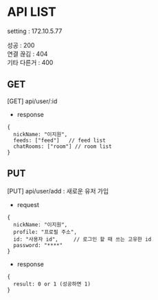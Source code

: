 # API LIST
setting : 172.10.5.77

성공 : 200  
연결 끊김 : 404  
기타 다른거 : 400  

## GET
[GET] api/user/:id
- response
```
{
  nickName: "이지원",
  feeds: ["feed"]   // feed list
  chatRooms: ["room"] // room list
}
```

## PUT
[PUT] api/user/add : 새로운 유저 가입  
- request
```
{
  nickName: "이지원",
  profile: "프로필 주소",
  id: "사용자 id",     // 로그인 할 때 쓰는 고유한 id
  password: "****"
}
```
- response
```
{
  result: 0 or 1 (성공하면 1)
}
```

